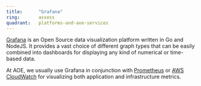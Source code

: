 ```yaml
---
title:      "Grafana"
ring:       assess
quadrant:   platforms-and-aoe-services
---
```


[Grafana](https://grafana.com//) is an Open Source data visualization platform written in Go and NodeJS. It provides a vast choice of different graph types that can be easily combined into dashboards for displaying any kind of numerical or time-based data.

At AOE, we usually use Grafana in conjunction with [Prometheus](https://prometheus.io/) or [AWS CloudWatch](https://prometheus.io/) for visualizing both application and infrastructure metrics.
